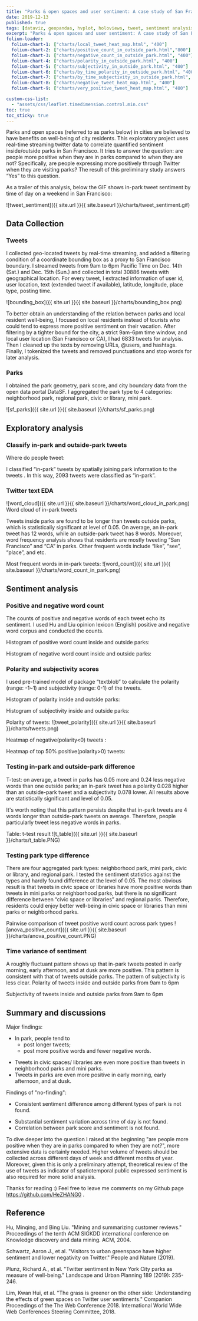 ```yaml
---
title: "Parks & open spaces and user sentiment: A case study of San Francisco using Twitter data"
date: 2019-12-13
published: true
tags: [dataviz, geopandas, hvplot, holoviews, tweet, sentiment analysis, park, San Francisco]
excerpt: "Parks & open spaces and user sentiment: A case study of San Francisco using Twitter data"
folium-loader:
  folium-chart-1: ["charts/local_tweet_heat_map.html", "400"]
  folium-chart-2: ["charts/positive_count_in_outside_park.html","800"]
  folium-chart-3: ["charts/negative_count_in_outside_park.html", "400"]
  folium-chart-4: ["charts/polarity_in_outside_park.html", "400"]
  folium-chart-5: ["charts/subjectivity_in_outside_park.html", "400"]
  folium-chart-6: ["charts/by_time_polarity_in_outside_park.html", "400"]
  folium-chart-7: ["charts/by_time_subjectivity_in_outside_park.html", "400"]
  folium-chart-8: ["charts/negative_tweet_heat_map.html", "400"]
  folium-chart-9: ["charts/very_positive_tweet_heat_map.html", "400"]

custom-css-list:
  - "assets/css/leaflet.timedimension.control.min.css"
toc: true
toc_sticky: true
---
```


Parks and open spaces (referred to as parks below) in cities are believed to have benefits on well-being of city residents. This exploratory project uses real-time streaming twitter data to correlate quantified sentiment inside/outside parks in San Francisco. It tries to answer the question: are people more positive when they are in parks compared to when they are not? Specifically, are people expressing more positively through Twitter when they are visiting parks? The result of this preliminary study answers “Yes” to this question. 

As a trailer of this analysis, below the GIF shows in-park tweet sentiment by time of day on a weekend in San Francisco:

![tweet_sentiment]({{ site.url }}{{ site.baseurl }}/charts/tweet_sentiment.gif)

## Data Collection
### Tweets
I collected geo-located tweets by real-time streaming, and added a filtering condition of a coordinate bounding box as a proxy to San Francisco boundary. I streamed tweets from 9am to 6pm Pacific Time on Dec. 14th (Sat.) and Dec. 15th (Sun.) and collected in total 30886 tweets with geographical location. For every tweet, I extracted information of user id, user location, text (extended tweet if available), latitude, longitude, place type, posting time. 

![bounding_box]({{ site.url }}{{ site.baseurl }}/charts/bounding_box.png)

To better obtain an understanding of the relation between parks and local resident well-being, I focused on local residents instead of tourists who could tend to express more positive sentiment on their vacation. After filtering by a tighter bound for the city, a strict 9am-6pm time window, and local user location (San Francisco or CA), I had 6833 tweets for analysis. Then I cleaned up the texts by removing URLs, @users, and hashtags. Finally, I tokenized the tweets and removed punctuations and stop words for later analysis.

### Parks
I obtained the park geometry, park score, and city boundary data from the open data portal DataSF. I aggregated the park type to 4 categories: neighborhood park, regional park, civic or library, mini park. 

![sf_parks]({{ site.url }}{{ site.baseurl }}/charts/sf_parks.png)

## Exploratory analysis

### Classify in-park and outside-park tweets
Where do people tweet:
<div id="folium-chart-1"></div>
I classified “in-park” tweets by spatially joining park information to the tweets . In this way, 2093 tweets were classified as “in-park”.

### Twitter text EDA

![word_cloud]({{ site.url }}{{ site.baseurl }}/charts/word_cloud_in_park.png)
Word cloud of in-park tweets

Tweets inside parks are found to be longer than tweets outside parks, which is statistically significant at level of 0.05. On average, an in-park tweet has 12 words, while an outside-park tweet has 8 words. Moreover, word frequency analysis shows that residents are mostly tweeting “San Francisco” and “CA” in parks. Other frequent words include “like”, “see”, “place”, and etc. 

Most frequent words in in-park tweets:
![word_count]({{ site.url }}{{ site.baseurl }}/charts/word_count_in_park.png)

## Sentiment analysis

### Positive and negative word count
The counts of positive and negative words of each tweet echo its sentiment. I used Hu and Liu opinion lexicon (English)  positive and negative word corpus and conducted the counts.

Histogram of positive word count inside and outside parks:
<div id="folium-chart-2"></div>

Histogram of negative word count inside and outside parks:
<div id="folium-chart-3"></div>

### Polarity and subjectivity scores
I used pre-trained model of package “textblob” to calculate the polarity (range: -1~1) and subjectivity (range: 0-1) of the tweets.

Histogram of polarity inside and outside parks:
<div id="folium-chart-4"></div>

Histogram of subjectivity inside and outside parks:
<div id="folium-chart-5"></div>

Polarity of tweets:
![tweet_polarity]({{ site.url }}{{ site.baseurl }}/charts/tweets.png)

Heatmap of negative(polarity<0) tweets :
<div id="folium-chart-8"></div>

Heatmap of top 50% positive(polarity>0) tweets:
<div id="folium-chart-9"></div>

### Testing in-park and outside-park difference
T-test: on average, a tweet in parks has 0.05 more and 0.24 less negative words than one outside parks; an in-park tweet has a polarity 0.028 higher than an outside-park tweet and a subjectivity 0.078 lower. All results above are statistically significant and level of 0.05.

It's worth noting that this pattern persists despite that in-park tweets are 4 words longer than outside-park tweets on average. Therefore, people particularly tweet less negative words in parks.

Table: t-test result
![t_table]({{ site.url }}{{ site.baseurl }}/charts/t_table.PNG)

### Testing park type difference
There are four aggregated park types: neighborhood park, mini park, civic or library, and regional park. I tested the sentiment statistics against the types and hardly found difference at the level of 0.05. The most obvious result is that tweets in civic space or libraries have more positive words than tweets in mini parks or neighborhood parks, but there is no significant difference between “civic space or libraries” and regional parks. Therefore, residents could enjoy better well-being in civic space or libraries than mini parks or neighborhood parks. 

Pairwise comparison of tweet positive word count across park types
![anova_positive_count]({{ site.url }}{{ site.baseurl }}/charts/anova_positive_count.PNG)

### Time variance of sentiment
A roughly fluctuant pattern shows up that in-park tweets posted in early morning, early afternoon, and at dusk are more positive. This pattern is consistent with that of tweets outside parks. The pattern of subjectivity is less clear. 
Polarity of tweets inside and outside parks from 9am to 6pm
<div id="folium-chart-6"></div>

Subjectivity of tweets inside and outside parks from 9am to 6pm
<div id="folium-chart-7"></div>

## Summary and discussions
Major findings: 
* In park, people tend to
  - post longer tweets;
  - post more positive words and fewer negative words.
- Tweets in civic spaces/ libraries are even more positive than tweets in neighborhood parks and mini parks.
- Tweets in parks are even more positive in early morning, early afternoon, and at dusk.

Findings of "no-finding": 
* Consistent sentiment difference among different types of park is not found.
- Substantial sentiment variation across time of day is not found.
- Correlation between park score and sentiment is not found.

To dive deeper into the question I raised at the beginning "are people more positive when they are in parks compared to when they are not?", more extensive data is certainly needed. Higher volume of tweets should be collected across different days of week and different months of year. Moreover, given this is only a preliminary attempt, theoretical review of the use of tweets as indicator of spatiotemporal public expressed sentiment is also required for more solid analysis.

Thanks for reading :) Feel free to leave me comments on my Github page https://github.com/HeZHANG0 . 



## Reference
Hu, Minqing, and Bing Liu. "Mining and summarizing customer reviews." Proceedings of the tenth ACM SIGKDD international conference on Knowledge discovery and data mining. ACM, 2004.

Schwartz, Aaron J., et al. "Visitors to urban greenspace have higher sentiment and lower negativity on Twitter." People and Nature (2019).

Plunz, Richard A., et al. "Twitter sentiment in New York City parks as measure of well-being." Landscape and Urban Planning 189 (2019): 235-246.

Lim, Kwan Hui, et al. "The grass is greener on the other side: Understanding the effects of green spaces on Twitter user sentiments." Companion Proceedings of the The Web Conference 2018. International World Wide Web Conferences Steering Committee, 2018.

